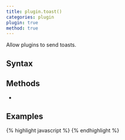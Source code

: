 ```yaml
---
title: plugin.toast()
categories: plugin
plugin: true
method: true
---
```

Allow plugins to send toasts.

## Syntax
> 

## Methods
* 

## Examples
{% highlight javascript %}
{% endhighlight %}
